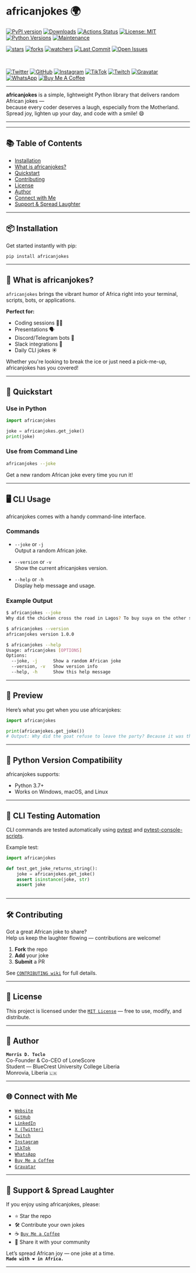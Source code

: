 # africanjokes 🌍

<!-- Main project stats badges -->
[![PyPI version](https://img.shields.io/pypi/v/africanjokes)](https://pypi.org/project/africanjokes/)
[![Downloads](https://img.shields.io/pepy/dt/africanjokes)](https://pepy.tech/project/africanjokes)
[![Actions Status](https://github.com/daddysboy21/africanjokes/actions/workflows/python-app.yml/badge.svg)](https://github.com/daddysboy21/africanjokes/actions)
[![License: MIT](https://img.shields.io/badge/License-MIT-yellow.svg)](https://opensource.org/licenses/MIT)
[![Python Versions](https://img.shields.io/pypi/pyversions/africanjokes)](https://pypi.org/project/africanjokes/)
[![Maintenance](https://img.shields.io/maintenance/yes/2025)](https://github.com/daddysboy21/africanjokes)

<!-- GitHub community stats badges -->
[![stars](https://img.shields.io/github/stars/daddysboy21/africanjokes)](https://github.com/daddysboy21/africanjokes/stargazers)
[![forks](https://img.shields.io/github/forks/daddysboy21/africanjokes)](https://github.com/daddysboy21/africanjokes/network)
[![watchers](https://img.shields.io/github/watchers/daddysboy21/africanjokes)](https://github.com/daddysboy21/africanjokes/watchers)
[![Last Commit](https://img.shields.io/github/last-commit/daddysboy21/africanjokes)](https://github.com/daddysboy21/africanjokes/commits)
[![Open Issues](https://img.shields.io/github/issues/daddysboy21/africanjokes)](https://github.com/daddysboy21/africanjokes/issues)

<br>

<!-- Social & support badges grouped for clarity -->
[![Twitter](https://img.shields.io/twitter/follow/daddysboy_21?style=social)](https://twitter.com/daddysboy_21)
[![GitHub](https://img.shields.io/github/followers/daddysboy21?label=Follow&style=social)](https://github.com/daddysboy21)
[![Instagram](https://img.shields.io/badge/@daddysboy.21-E4405F?style=flat&logo=instagram&logoColor=white)](https://instagram.com/daddysboy.21)
[![TikTok](https://img.shields.io/badge/TikTok-@daddysboy.21-black?style=flat&logo=tiktok)](https://tiktok.com/@daddysboy.21)
[![Twitch](https://img.shields.io/badge/Twitch-daddysboy_21-9146FF?style=flat&logo=twitch&logoColor=white)](https://twitch.tv/daddysboy_21)
[![Gravatar](https://img.shields.io/badge/Gravatar-daddysboy21-4B8BBE?style=flat&logo=gravatar&logoColor=white)](https://daddysboy21.link)
[![WhatsApp](https://img.shields.io/badge/WhatsApp-Chat-green?style=flat&logo=whatsapp&logoColor=white)](https://wa.me/231555557034)
[![Buy Me A Coffee](https://img.shields.io/badge/Support☕-Buy%20Me%20a%20Coffee-orange?style=flat&logo=buy-me-a-coffee)](https://buymeacoffee.com/PBEzMY14YC)

---

**africanjokes** is a simple, lightweight Python library that delivers random African jokes —  
because every coder deserves a laugh, especially from the Motherland.  
Spread joy, lighten up your day, and code with a smile! 😄

---

---

## 📚 Table of Contents

- [Installation](#-installation)
- [What is africanjokes?](#-what-is-africanjokes)
- [Quickstart](#-quickstart)
- [Contributing](#️-contributing)
- [License](#-license)
- [Author](#-author)
- [Connect with Me](#-connect-with-me)
- [Support & Spread Laughter](#-support--spread-laughter)

---

## 📦 Installation

Get started instantly with pip:

```bash
pip install africanjokes
```

---

## 🤔 What is africanjokes?

`africanjokes` brings the vibrant humor of Africa right into your terminal, scripts, bots, or applications.

**Perfect for:**
- Coding sessions 👨‍💻
- Presentations 🗣️
- Discord/Telegram bots 🤖
- Slack integrations 💬
- Daily CLI jokes ☀️

Whether you're looking to break the ice or just need a pick-me-up, africanjokes has you covered!

---

## 🚀 Quickstart

### Use in Python

```python
import africanjokes

joke = africanjokes.get_joke()
print(joke)
```

### Use from Command Line

```bash
africanjokes --joke
```

Get a new random African joke every time you run it!

---

## 🖥️ CLI Usage

africanjokes comes with a handy command-line interface.

### Commands

- `--joke` or `-j`  
  Output a random African joke.

- `--version` or `-v`  
  Show the current africanjokes version.

- `--help` or `-h`  
  Display help message and usage.

### Example Output

```bash
$ africanjokes --joke
Why did the chicken cross the road in Lagos? To buy suya on the other side!

$ africanjokes --version
africanjokes version 1.0.0

$ africanjokes --help
Usage: africanjokes [OPTIONS]
Options:
  --joke, -j      Show a random African joke
  --version, -v   Show version info
  --help, -h      Show this help message
```

---

## 👀 Preview

Here’s what you get when you use africanjokes:

```python
import africanjokes

print(africanjokes.get_joke())
# Output: Why did the goat refuse to leave the party? Because it was the G.O.A.T!
```

---

## 🐍 Python Version Compatibility

africanjokes supports:

- Python 3.7+
- Works on Windows, macOS, and Linux

---

## 🤖 CLI Testing Automation

CLI commands are tested automatically using [pytest](https://pytest.org/) and [pytest-console-scripts](https://github.com/manahl/pytest-plugins/tree/master/pytest-console-scripts).

Example test:

```python
import africanjokes

def test_get_joke_returns_string():
    joke = africanjokes.get_joke()
    assert isinstance(joke, str)
    assert joke
     
```

---

## 🛠️ Contributing

Got a great African joke to share?  
Help us keep the laughter flowing — contributions are welcome!

1. **Fork** the repo  
2. **Add** your joke  
3. **Submit** a PR  

See [`CONTRIBUTING wiki`](https://github.com/daddysboy21/africanjokes/wiki/Contributing) for full details.

---

## 📄 License

This project is licensed under the [`MIT License`](https://github.com/daddysboy21/africanjokes/blob/main/LICENSE)
 — free to use, modify, and distribute.

---

## 👤 Author

**`Morris D. Toclo`**  
Co-Founder & Co-CEO of LoneScore  
Student — BlueCrest University College Liberia  
Monrovia, Liberia `🇱🇷`

---

## 🌐 Connect with Me

- [`Website`](https://daddysboy21.link)
- [`GitHub`](https://github.com/daddysboy21)
- [`LinkedIn`](https://www.linkedin.com/in/morris-toclo-a83858275)
- [`X (Twitter)`](https://x.com/daddysboy_21)
- [`Twitch`](https://twitch.tv/daddysboy_21)
- [`Instagram`](https://instagram.com/daddysboy.21)
- [`TikTok`](https://tiktok.com/@daddysboy.21)
- [`WhatsApp`](https://wa.me/231555557034)
- [`Buy Me a Coffee`](https://buymeacoffee.com/PBEzMY14YC)
- [`Gravatar`](https://daddysboy21.link)

---

## 💖 Support & Spread Laughter

If you enjoy using africanjokes, please:

- ⭐ Star the repo  
- 🛠️ Contribute your own jokes  
- ☕ [`Buy Me a Coffee`](https://buymeacoffee.com/PBEzMY14YC)  
- 📣 Share it with your community  

Let’s spread African joy — one joke at a time.  
**`Made with ❤️ in Africa.`**

---
